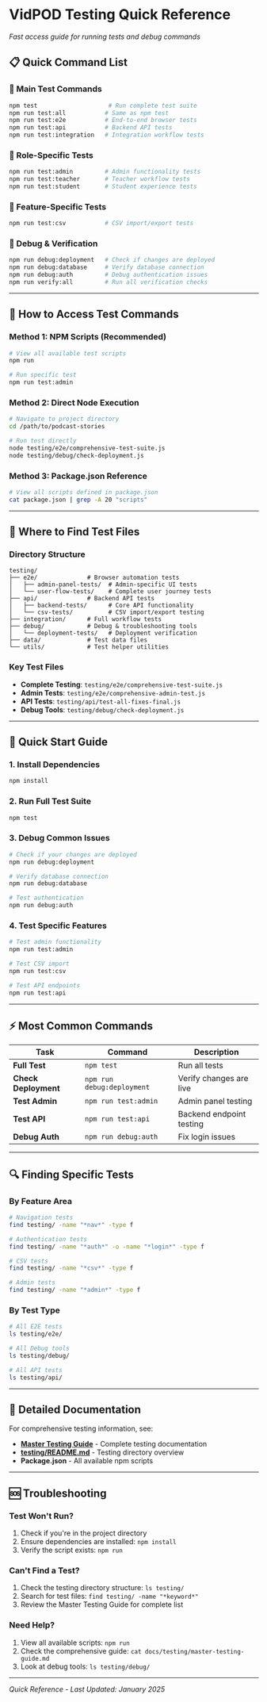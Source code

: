 # VidPOD Testing Quick Reference

*Fast access guide for running tests and debug commands*

## 📋 Quick Command List

### 🚀 Main Test Commands
```bash
npm test                    # Run complete test suite
npm run test:all           # Same as npm test
npm run test:e2e           # End-to-end browser tests
npm run test:api           # Backend API tests
npm run test:integration   # Integration workflow tests
```

### 👥 Role-Specific Tests
```bash
npm run test:admin         # Admin functionality tests
npm run test:teacher       # Teacher workflow tests
npm run test:student       # Student experience tests
```

### 📂 Feature-Specific Tests
```bash
npm run test:csv           # CSV import/export tests
```

### 🔧 Debug & Verification
```bash
npm run debug:deployment   # Check if changes are deployed
npm run debug:database     # Verify database connection
npm run debug:auth         # Debug authentication issues
npm run verify:all         # Run all verification checks
```

---

## 🎯 How to Access Test Commands

### Method 1: NPM Scripts (Recommended)
```bash
# View all available test scripts
npm run

# Run specific test
npm run test:admin
```

### Method 2: Direct Node Execution
```bash
# Navigate to project directory
cd /path/to/podcast-stories

# Run test directly
node testing/e2e/comprehensive-test-suite.js
node testing/debug/check-deployment.js
```

### Method 3: Package.json Reference
```bash
# View all scripts defined in package.json
cat package.json | grep -A 20 "scripts"
```

---

## 📍 Where to Find Test Files

### Directory Structure
```
testing/
├── e2e/              # Browser automation tests
│   ├── admin-panel-tests/  # Admin-specific UI tests
│   └── user-flow-tests/    # Complete user journey tests
├── api/              # Backend API tests  
│   ├── backend-tests/      # Core API functionality
│   └── csv-tests/          # CSV import/export testing
├── integration/      # Full workflow tests
├── debug/            # Debug & troubleshooting tools
│   └── deployment-tests/   # Deployment verification
├── data/             # Test data files
└── utils/            # Test helper utilities
```

### Key Test Files
- **Complete Testing**: `testing/e2e/comprehensive-test-suite.js`
- **Admin Tests**: `testing/e2e/comprehensive-admin-test.js`
- **API Tests**: `testing/api/test-all-fixes-final.js`
- **Debug Tools**: `testing/debug/check-deployment.js`

---

## 🚀 Quick Start Guide

### 1. Install Dependencies
```bash
npm install
```

### 2. Run Full Test Suite
```bash
npm test
```

### 3. Debug Common Issues
```bash
# Check if your changes are deployed
npm run debug:deployment

# Verify database connection
npm run debug:database

# Test authentication
npm run debug:auth
```

### 4. Test Specific Features
```bash
# Test admin functionality
npm run test:admin

# Test CSV import
npm run test:csv

# Test API endpoints
npm run test:api
```

---

## ⚡ Most Common Commands

| Task | Command | Description |
|------|---------|-------------|
| **Full Test** | `npm test` | Run all tests |
| **Check Deployment** | `npm run debug:deployment` | Verify changes are live |
| **Test Admin** | `npm run test:admin` | Admin panel testing |
| **Test API** | `npm run test:api` | Backend endpoint testing |
| **Debug Auth** | `npm run debug:auth` | Fix login issues |

---

## 🔍 Finding Specific Tests

### By Feature Area
```bash
# Navigation tests
find testing/ -name "*nav*" -type f

# Authentication tests  
find testing/ -name "*auth*" -o -name "*login*" -type f

# CSV tests
find testing/ -name "*csv*" -type f

# Admin tests
find testing/ -name "*admin*" -type f
```

### By Test Type
```bash
# All E2E tests
ls testing/e2e/

# All Debug tools
ls testing/debug/

# All API tests
ls testing/api/
```

---

## 📖 Detailed Documentation

For comprehensive testing information, see:
- **[Master Testing Guide](./docs/testing/master-testing-guide.md)** - Complete testing documentation
- **[testing/README.md](./testing/README.md)** - Testing directory overview
- **Package.json** - All available npm scripts

---

## 🆘 Troubleshooting

### Test Won't Run?
1. Check if you're in the project directory
2. Ensure dependencies are installed: `npm install`
3. Verify the script exists: `npm run`

### Can't Find a Test?
1. Check the testing directory structure: `ls testing/`
2. Search for test files: `find testing/ -name "*keyword*"`
3. Review the Master Testing Guide for complete list

### Need Help?
1. View all available scripts: `npm run`
2. Check the comprehensive guide: `cat docs/testing/master-testing-guide.md`
3. Look at debug tools: `ls testing/debug/`

---

*Quick Reference - Last Updated: January 2025*